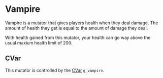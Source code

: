 Vampire
=======

Vampire is a mutator that gives players health when they deal damage. The amount of health they get is equal to the amount of damage they deal.

With health gained from this mutator, your health can go way above the usual maxium health limit of 200.

CVar
----
This mutator is controlled by the [CVar](CVars) `g_vampire`.